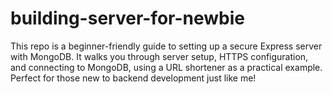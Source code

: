# building-server-for-newbie
This repo is a beginner-friendly guide to setting up a secure Express server with MongoDB. It walks you through server setup, HTTPS configuration, and connecting to MongoDB, using a URL shortener as a practical example. Perfect for those new to backend development just like me!
